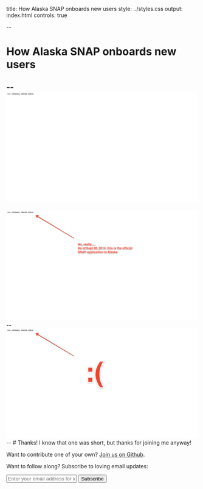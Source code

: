 title: How Alaska SNAP onboards new users
style: ../styles.css
output: index.html
controls: true

--
# How Alaska SNAP onboards new users

--
<img src="images/welcome.jpg" class="bleed">
--
<img src="images/noreally.png" class="bleed">
--
<img src="images/sad.png" class="bleed">
--
# Thanks!
I know that one was short, but thanks for joining me anyway!

Want to contribute one of your own? [Join us on Github](https://github.com/codeforamerica/citizen-onboard#contribute).

Want to follow along? Subscribe to loving email updates:
<div class="email-group"> <form id="subscribe-form" method="post" action="http://tinyletter.com/CitizenOnboard">
    <input type="email" id="email" name="email" value="" placeholder="Enter your email address for loving updates">
    <button class="button" type="submit"> Subscribe </button>
</form>
</div>